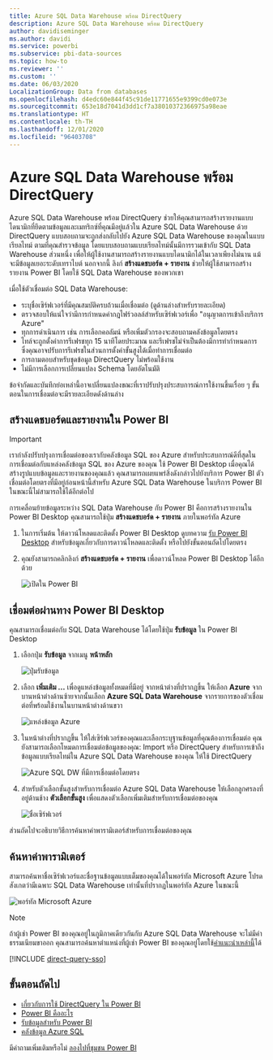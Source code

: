 ```yaml
---
title: Azure SQL Data Warehouse พร้อม DirectQuery
description: Azure SQL Data Warehouse พร้อม DirectQuery
author: davidiseminger
ms.author: davidi
ms.service: powerbi
ms.subservice: pbi-data-sources
ms.topic: how-to
ms.reviewer: ''
ms.custom: ''
ms.date: 06/03/2020
LocalizationGroup: Data from databases
ms.openlocfilehash: d4edc60e844f45c91de11771655e9399cd0e073e
ms.sourcegitcommit: 653e18d7041d3dd1cf7a38010372366975a98eae
ms.translationtype: HT
ms.contentlocale: th-TH
ms.lasthandoff: 12/01/2020
ms.locfileid: "96403708"
---
```

# <a name="azure-sql-data-warehouse-with-directquery"></a>Azure SQL Data Warehouse พร้อม DirectQuery

Azure SQL Data Warehouse พร้อม DirectQuery ช่วยให้คุณสามารถสร้างรายงานแบบไดนามิกที่ยึดตามข้อมูลและเมทริกซ์ที่คุณมีอยู่แล้วใน Azure SQL Data Warehouse ด้วย DirectQuery แบบสอบถามจะถูกส่งกลับไปยัง Azure SQL Data Warehouse ของคุณในแบบเรียลไทม์ ตามที่คุณสำรวจข้อมูล โดยแบบสอบถามแบบเรียลไทม์นั้นมีการรวมเข้ากับ SQL Data Warehouse ส่วนหนึ่ง เพื่อให้ผู้ใช้งานสามารถสร้างรายงานแบบไดนามิกได้ในเวลาเพียงไม่นาน แม้จะมีข้อมูลเยอะระดับเทราไบต์ นอกจากนี้ ลิงก์ **สร้างแดชบอร์ด + รายงาน** ช่วยให้ผู้ใช้สามารถสร้างรายงาน Power BI โดยใช้ SQL Data Warehouse ของพวกเขา

เมื่อใช้ตัวเชื่อมต่อ SQL Data Warehouse:

* ระบุชื่อเซิร์ฟเวอร์ที่มีคุณสมบัติครบถ้วนเมื่อเชื่อมต่อ (ดูด้านล่างสำหรับรายละเอียด)
* ตรวจสอบให้แน่ใจว่ามีการกำหนดค่ากฎไฟร์วอลล์สำหรับเซิร์ฟเวอร์เพื่อ "อนุญาตการเข้าถึงบริการ Azure"
* ทุกการดำเนินการ เช่น การเลือกคอลัมน์ หรือเพิ่มตัวกรองจะสอบถามคลังข้อมูลโดยตรง
* ไทล์จะถูกตั้งค่าการรีเฟรชทุก 15 นาทีโดยประมาณ และรีเฟรชไม่จำเป็นต้องมีการทำกำหนดการ  ซึ่งคุณอาจปรับการรีเฟรชในส่วนการตั้งค่าขั้นสูงได้เมื่อทำการเชื่อมต่อ
* การถามตอบสำหรับชุดข้อมูล DirectQuery ไม่พร้อมใช้งาน
* ไม่มีการเลือกการเปลี่ยนแปลง Schema โดยอัตโนมัติ

ข้อจำกัดและบันทึกย่อเหล่านี้อาจเปลี่ยนแปลงขณะที่เราปรับปรุงประสบการณ์การใช้งานขึ้นเรื่อย ๆ ขั้นตอนในการเชื่อมต่อจะมีรายละเอียดดังด้านล่าง

## <a name="build-dashboards-and-reports-in-power-bi"></a>สร้างแดชบอร์ดและรายงานใน Power BI

> [!Important]
> เรากำลังปรับปรุงการเชื่อมต่อของเรากับคลังข้อมูล SQL ของ Azure สำหรับประสบการณ์ดีที่สุดในการเชื่อมต่อกับแหล่งคลังข้อมูล SQL ของ Azure ของคุณ ใช้ Power BI Desktop เมื่อคุณได้สร้างรูปแบบข้อมูลและรายงานของคุณแล้ว คุณสามารถเผยแพร่สิ่งดังกล่าวไปยังบริการ Power BI ตัวเชื่อมต่อโดยตรงที่มีอยู่ก่อนหน้านี้สำหรับ Azure SQL Data Warehouse ในบริการ Power BI ในขณะนี้ไม่สามารถใช้ได้อีกต่อไป

การเคลื่อนย้ายข้อมูลระหว่าง SQL Data Warehouse กับ Power BI คือการสร้างรายงานใน Power BI Desktop คุณสามารถใช้ปุ่ม **สร้างแดชบอร์ด + รายงาน** ภายในพอร์ทัล Azure

1. ในการเริ่มต้น ให้ดาวน์โหลดและติดตั้ง Power BI Desktop ดูบทความ [รับ Power BI Desktop](../fundamentals/desktop-get-the-desktop.md) สำหรับข้อมูลเกี่ยวกับการดาวน์โหลดและติดตั้ง หรือไปยังขั้นตอนถัดไปโดยตรง

2. คุณยังสามารถคลิกลิงก์ **สร้างแดชบอร์ด + รายงาน** เพื่อดาวน์โหลด Power BI Desktop ได้อีกด้วย

    ![เปิดใน Power BI](media/service-azure-sql-data-warehouse-with-direct-connect/create-reports-01.png)


## <a name="connecting-through-power-bi-desktop"></a>เชื่อมต่อผ่านทาง Power BI Desktop

คุณสามารถเชื่อมต่อกับ SQL Data Warehouse ได้โดยใช้ปุ่ม **รับข้อมูล** ใน Power BI Desktop 

1. เลือกปุ่ม **รับข้อมูล** จากเมนู **หน้าหลัก**  

    ![ปุ่มรับข้อมูล](media/service-azure-sql-data-warehouse-with-direct-connect/create-reports-02.png)

2. เลือก **เพิ่มเติม ...** เพื่อดูแหล่งข้อมูลทั้งหมดที่มีอยู่ จากหน้าต่างที่ปรากฏขึ้น ให้เลือก **Azure** จากบานหน้าต่างด้านซ้ายจากนั้นเลือก **Azure SQL Data Warehouse** จากรายการของตัวเชื่อมต่อที่พร้อมใช้งานในบานหน้าต่างด้านขวา

    ![แหล่งข้อมูล Azure](media/service-azure-sql-data-warehouse-with-direct-connect/create-reports-03.png)

3. ในหน้าต่างที่ปรากฏขึ้น ให้ใส่เซิร์ฟเวอร์ของคุณและเลือกระบุฐานข้อมูลที่คุณต้องการเชื่อมต่อ คุณยังสามารถเลือกโหมดการเชื่อมต่อข้อมูลของคุณ: Import หรือ DirectQuery สำหรับการเข้าถึงข้อมูลแบบเรียลไทม์ใน Azure SQL Data Warehouse ของคุณ ให้ใช้ DirectQuery

    ![Azure SQL DW ที่มีการเชื่อมต่อโดยตรง](media/service-azure-sql-data-warehouse-with-direct-connect/create-reports-04.png)

4. สำหรับตัวเลือกขั้นสูงสำหรับการเชื่อมต่อ Azure SQL Data Warehouse ให้เลือกลูกศรลงที่อยู่ด้านช้าง **ตัวเลือกขั้นสูง** เพื่อแสดงตัวเลือกเพิ่มเติมสำหรับการเชื่อมต่อของคุณ

    ![ชื่อเซิร์ฟเวอร์](media/service-azure-sql-data-warehouse-with-direct-connect/create-reports-05.png)

ส่วนถัดไปจะอธิบายวิธีการค้นหาค่าพารามิเตอร์สำหรับการเชื่อมต่อของคุณ 

## <a name="finding-parameter-values"></a>ค้นหาค่าพารามิเตอร์

สามารถค้นหาชื่อเซิร์ฟเวอร์และชื่อฐานข้อมูลแบบเต็มของคุณได้ในพอร์ทัล Microsoft Azure โปรดสังเกตว่ามีเฉพาะ SQL Data Warehouse เท่านั้นที่ปรากฏในพอร์ทัล Azure ในขณะนี้

![พอร์ทัล Microsoft Azure](media/service-azure-sql-data-warehouse-with-direct-connect/azureportal.png)

> [!NOTE]
> ถ้าผู้เช่า Power BI ของคุณอยู่ในภูมิภาคเดียวกันกับ Azure SQL Data Warehouse จะไม่มีค่าธรรมเนียมขาออก คุณสามารถค้นหาตำแหน่งที่ผู้เช่า Power BI ของคุณอยู่โดยใช้[คำแนะนำเหล่านี้](../admin/service-admin-where-is-my-tenant-located.md)ได้

[!INCLUDE [direct-query-sso](../includes/direct-query-sso.md)]

## <a name="next-steps"></a>ขั้นตอนถัดไป

* [เกี่ยวกับการใช้ DirectQuery ใน Power BI](desktop-directquery-about.md)
* [Power BI คืออะไร](../fundamentals/power-bi-overview.md)  
* [รับข้อมูลสำหรับ Power BI](service-get-data.md)  
* [คลังข้อมูล Azure SQL](/azure/sql-data-warehouse/sql-data-warehouse-overview-what-is/)

มีคำถามเพิ่มเติมหรือไม่ [ลองไปที่ชุมชน Power BI](https://community.powerbi.com/)